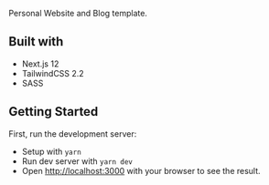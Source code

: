 Personal Website and Blog template.

## Built with

- Next.js 12
- TailwindCSS 2.2
- SASS

## Getting Started

First, run the development server:

- Setup with `yarn`
- Run dev server with `yarn dev`
- Open [http://localhost:3000](http://localhost:3000) with your browser to see the result.
